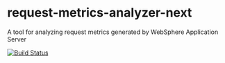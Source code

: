 # request-metrics-analyzer-next
A tool for analyzing request metrics generated by WebSphere Application Server


[![Build Status](https://travis-ci.org/skliche/request-metrics-analyzer-next.svg)](https://travis-ci.org/skliche/request-metrics-analyzer-next)
